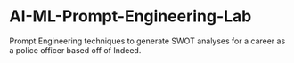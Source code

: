 # AI-ML-Prompt-Engineering-Lab
Prompt Engineering techniques to generate SWOT analyses for a career as a police officer based off of Indeed.
